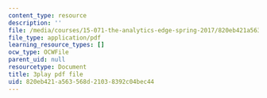 ```yaml
---
content_type: resource
description: ''
file: /media/courses/15-071-the-analytics-edge-spring-2017/820eb421a563568d21038392c04bec44_xglWbWk_swE.pdf
file_type: application/pdf
learning_resource_types: []
ocw_type: OCWFile
parent_uid: null
resourcetype: Document
title: 3play pdf file
uid: 820eb421-a563-568d-2103-8392c04bec44
---
```

